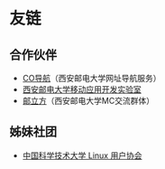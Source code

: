 # 友链

## 合作伙伴

- [CO导航](https://cooo.site)（西安邮电大学网址导航服务）
- [西安邮电大学移动应用开发实验室](https://mobile.xupt.edu.cn/)
- [邮立方](https://cop.cooo.site)（西安邮电大学MC交流群体）

## 姊妹社团

- [中国科学技术大学 Linux 用户协会](https://lug.ustc.edu.cn/)